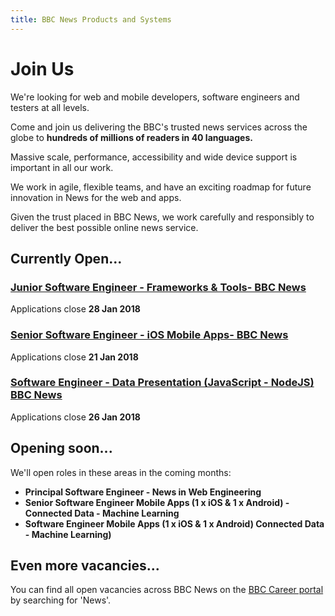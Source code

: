 ```yaml
---
title: BBC News Products and Systems
---
```

# Join Us

We're looking for web and mobile developers, software engineers and testers at all levels. 

Come and join us delivering the BBC's trusted news services across the globe to **hundreds of millions of readers in 40 languages.**

Massive scale, performance, accessibility and wide device support is important in all our work.

We work in agile, flexible teams, and have an exciting roadmap for future innovation in News for the web and apps.
 
Given the trust placed in BBC News, we work carefully and responsibly to deliver the best possible online news service.

## Currently Open...

### [Junior Software Engineer - Frameworks & Tools- BBC News](https://careerssearch.bbc.co.uk/jobs/job/Junior-Software-Engineer/25857)
Applications close **28 Jan 2018**

### [Senior Software Engineer - iOS Mobile Apps- BBC News](http://careerssearch.bbc.co.uk/jobs/job/Senior-Software-Engineer-iOS-Mobile-Apps-BBC-News/24249)
Applications close **21 Jan 2018**

### [Software Engineer - Data Presentation (JavaScript - NodeJS) BBC News](https://careershub.bbc.co.uk/members/modules/job/detail.php?record=25564)
Applications close **26 Jan 2018**

## Opening soon...
We'll open roles in these areas in the coming months:

* **Principal Software Engineer - News in Web Engineering**
* **Senior Software Engineer Mobile Apps (1 x iOS & 1 x Android) - Connected Data - Machine Learning**
* **Software Engineer Mobile Apps (1 x iOS & 1 x Android) Connected Data - Machine Learning)**

## Even more vacancies...
You can find all open vacancies across BBC News on the [BBC Career portal](http://careerssearch.bbc.co.uk/jobs/search) by searching for 'News'.
